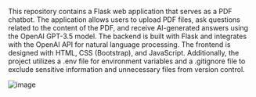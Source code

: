 This repository contains a Flask web application that serves as a PDF chatbot. The application allows users to upload PDF files, ask questions related to the content of the PDF, and receive AI-generated answers using the OpenAI GPT-3.5 model. The backend is built with Flask and integrates with the OpenAI API for natural language processing. The frontend is designed with HTML, CSS (Bootstrap), and JavaScript. Additionally, the project utilizes a .env file for environment variables and a .gitignore file to exclude sensitive information and unnecessary files from version control.
 

![image](https://github.com/saurabh4073/PDF-Bot/assets/49804941/321d0784-6b50-4c90-b9c6-4f60e0ad44d5)

